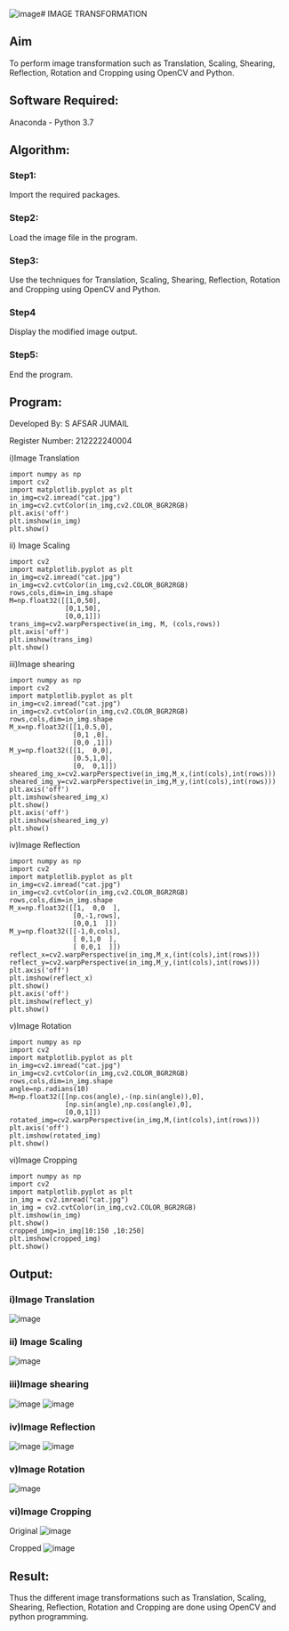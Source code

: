 ![image](https://github.com/Afsarjumail/IMAGE-TRANSFORMATIONS/assets/118343395/a31c2ee2-0c6e-4121-8a1a-533873271f54)# IMAGE TRANSFORMATION

## Aim
To perform image transformation such as Translation, Scaling, Shearing, Reflection, Rotation and Cropping using OpenCV and Python.

## Software Required:
Anaconda - Python 3.7

## Algorithm:
### Step1:
Import the required packages.

### Step2:
Load the image file in the program.

### Step3:
Use the techniques for Translation, Scaling, Shearing, Reflection, Rotation and Cropping using OpenCV and Python.

### Step4
Display the modified image output.

### Step5:
End the program.



## Program:

Developed By: S AFSAR JUMAIL

Register Number: 212222240004

i)Image Translation
```
import numpy as np
import cv2
import matplotlib.pyplot as plt
in_img=cv2.imread("cat.jpg")
in_img=cv2.cvtColor(in_img,cv2.COLOR_BGR2RGB)
plt.axis('off')
plt.imshow(in_img)
plt.show()
```
ii) Image Scaling
```import numpy as np
import cv2
import matplotlib.pyplot as plt
in_img=cv2.imread("cat.jpg")
in_img=cv2.cvtColor(in_img,cv2.COLOR_BGR2RGB)
rows,cols,dim=in_img.shape
M=np.float32([[1,0,50],
              [0,1,50],
              [0,0,1]])
trans_img=cv2.warpPerspective(in_img, M, (cols,rows))
plt.axis('off')
plt.imshow(trans_img)
plt.show() 
```
iii)Image shearing
```
import numpy as np
import cv2
import matplotlib.pyplot as plt
in_img=cv2.imread("cat.jpg")
in_img=cv2.cvtColor(in_img,cv2.COLOR_BGR2RGB)
rows,cols,dim=in_img.shape
M_x=np.float32([[1,0.5,0],
                [0,1 ,0],
                [0,0 ,1]])
M_y=np.float32([[1,  0,0],
                [0.5,1,0],
                [0,  0,1]])
sheared_img_x=cv2.warpPerspective(in_img,M_x,(int(cols),int(rows)))
sheared_img_y=cv2.warpPerspective(in_img,M_y,(int(cols),int(rows)))
plt.axis('off')
plt.imshow(sheared_img_x)
plt.show()
plt.axis('off')
plt.imshow(sheared_img_y)
plt.show()
```
iv)Image Reflection
```
import numpy as np
import cv2
import matplotlib.pyplot as plt
in_img=cv2.imread("cat.jpg")
in_img=cv2.cvtColor(in_img,cv2.COLOR_BGR2RGB)
rows,cols,dim=in_img.shape
M_x=np.float32([[1,  0,0  ],
                [0,-1,rows],
                [0,0,1  ]])
M_y=np.float32([[-1,0,cols],
                [ 0,1,0  ],
                [ 0,0,1  ]])
reflect_x=cv2.warpPerspective(in_img,M_x,(int(cols),int(rows)))
reflect_y=cv2.warpPerspective(in_img,M_y,(int(cols),int(rows)))
plt.axis('off')
plt.imshow(reflect_x)
plt.show()
plt.axis('off')
plt.imshow(reflect_y)
plt.show()  
```
v)Image Rotation
```
import numpy as np
import cv2
import matplotlib.pyplot as plt
in_img=cv2.imread("cat.jpg")
in_img=cv2.cvtColor(in_img,cv2.COLOR_BGR2RGB)
rows,cols,dim=in_img.shape
angle=np.radians(10)
M=np.float32([[np.cos(angle),-(np.sin(angle)),0],
              [np.sin(angle),np.cos(angle),0],
              [0,0,1]])
rotated_img=cv2.warpPerspective(in_img,M,(int(cols),int(rows)))
plt.axis('off')
plt.imshow(rotated_img)
plt.show()  
```
vi)Image Cropping
```
import numpy as np
import cv2
import matplotlib.pyplot as plt
in_img = cv2.imread("cat.jpg")
in_img = cv2.cvtColor(in_img,cv2.COLOR_BGR2RGB)
plt.imshow(in_img)
plt.show()
cropped_img=in_img[10:150 ,10:250]
plt.imshow(cropped_img)
plt.show()
```
## Output:
### i)Image Translation

![image](https://github.com/Afsarjumail/IMAGE-TRANSFORMATIONS/assets/118343395/424b06d9-2f0f-4023-9a47-42683e6f5c86)


### ii) Image Scaling

![image](https://github.com/Afsarjumail/IMAGE-TRANSFORMATIONS/assets/118343395/80f09bd4-95fb-4a3a-8434-2e8879366aba)



### iii)Image shearing

![image](https://github.com/Afsarjumail/IMAGE-TRANSFORMATIONS/assets/118343395/2be5c5e0-c70b-46f9-bc93-4b3988c511e3)
![image](https://github.com/Afsarjumail/IMAGE-TRANSFORMATIONS/assets/118343395/e699c5b9-4e37-4c64-b674-a30c999f9943)

### iv)Image Reflection
![image](https://github.com/Afsarjumail/IMAGE-TRANSFORMATIONS/assets/118343395/abf8d0e7-6ad1-4eca-b373-c75d8871e28a)
![image](https://github.com/Afsarjumail/IMAGE-TRANSFORMATIONS/assets/118343395/af5d1d9f-8265-4a5e-8bc6-b56c8d45b1ba)






### v)Image Rotation

![image](https://github.com/Afsarjumail/IMAGE-TRANSFORMATIONS/assets/118343395/213d8d51-bb62-4b5f-a202-a7c0e2f425c7)


### vi)Image Cropping

Original
![image](https://github.com/Afsarjumail/IMAGE-TRANSFORMATIONS/assets/118343395/dba01bb3-3c89-4121-a238-1dc5d674a091)


Cropped
![image](https://github.com/Afsarjumail/IMAGE-TRANSFORMATIONS/assets/118343395/417e3b94-e560-4dfc-89e5-b8da08d5542a)




## Result: 

Thus the different image transformations such as Translation, Scaling, Shearing, Reflection, Rotation and Cropping are done using OpenCV and python programming.
